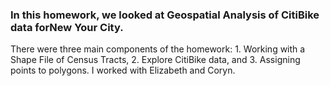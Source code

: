 ### In this homework, we looked at Geospatial Analysis of CitiBike data forNew Your City. 
There were three main components of the homework: 1. Working with a Shape File of Census Tracts, 2. Explore CitiBike data, and 3. Assigning points to polygons.
I worked with Elizabeth and Coryn. 
